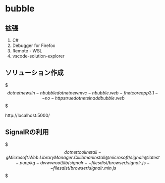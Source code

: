 # bubble
## 拡張
1. C#
1. Debugger for Firefox
1. Remote - WSL
1. vscode-solution-explorer

## ソリューション作成
$$$
dotnet new sln -n bubble
dotnet new mvc -n bubble.web -f netcoreapp3.1 --no-https true
dotnet sln add bubble.web
$$$

http://localhost:5000/


## SignalRの利用
$$$
dotnet tool install -g Microsoft.Web.LibraryManager.Cli
libman install @microsoft/signalr@latest -p unpkg -d wwwroot/lib/signalr --files dist/browser/signalr.js --files dist/browser/signalr.min.js
$$$

